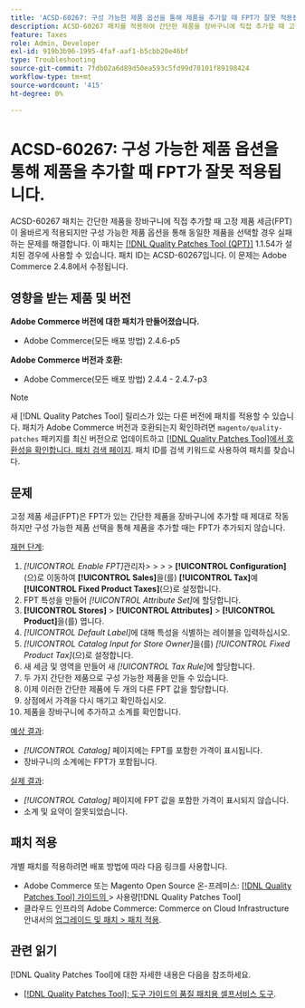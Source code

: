 ```yaml
---
title: 'ACSD-60267: 구성 가능한 제품 옵션을 통해 제품을 추가할 때 FPT가 잘못 적용됩니다.'
description: ACSD-60267 패치를 적용하여 간단한 제품을 장바구니에 직접 추가할 때 고정 제품 세금(FPT)이 올바르게 적용되지만 구성 가능한 제품 옵션을 통해 동일한 제품을 선택할 경우 실패하는 Adobe Commerce 문제를 수정합니다.
feature: Taxes
role: Admin, Developer
exl-id: 919b3b96-1995-4faf-aaf1-b5cbb20e46bf
type: Troubleshooting
source-git-commit: 7fdb02a6d89d50ea593c5fd99d78101f89198424
workflow-type: tm+mt
source-wordcount: '415'
ht-degree: 0%

---
```


# ACSD-60267: 구성 가능한 제품 옵션을 통해 제품을 추가할 때 FPT가 잘못 적용됩니다.

ACSD-60267 패치는 간단한 제품을 장바구니에 직접 추가할 때 고정 제품 세금(FPT)이 올바르게 적용되지만 구성 가능한 제품 옵션을 통해 동일한 제품을 선택할 경우 실패하는 문제를 해결합니다. 이 패치는 [[!DNL Quality Patches Tool (QPT)]](https://experienceleague.adobe.com/docs/commerce-operations/tools/quality-patches-tool/usage.html?lang=ko) 1.1.54가 설치된 경우에 사용할 수 있습니다. 패치 ID는 ACSD-60267입니다. 이 문제는 Adobe Commerce 2.4.8에서 수정됩니다.

## 영향을 받는 제품 및 버전

**Adobe Commerce 버전에 대한 패치가 만들어졌습니다.**

* Adobe Commerce(모든 배포 방법) 2.4.6-p5

**Adobe Commerce 버전과 호환:**

* Adobe Commerce(모든 배포 방법) 2.4.4 - 2.4.7-p3

>[!NOTE]
>
>새 [!DNL Quality Patches Tool] 릴리스가 있는 다른 버전에 패치를 적용할 수 있습니다. 패치가 Adobe Commerce 버전과 호환되는지 확인하려면 `magento/quality-patches` 패키지를 최신 버전으로 업데이트하고 [[!DNL Quality Patches Tool]에서 호환성을 확인합니다. 패치 검색 페이지](https://experienceleague.adobe.com/tools/commerce-quality-patches/index.html?lang=ko). 패치 ID를 검색 키워드로 사용하여 패치를 찾습니다.

## 문제

고정 제품 세금(FPT)은 FPT가 있는 간단한 제품을 장바구니에 추가할 때 제대로 작동하지만 구성 가능한 제품 선택을 통해 제품을 추가할 때는 FPT가 추가되지 않습니다.

<u>재현 단계</u>:

1. *[!UICONTROL Enable FPT]*&#x200B;관리자&#x200B;*>* > *>* > **[!UICONTROL Configuration]**(으)로 이동하여 **[!UICONTROL Sales]**&#x200B;을(를) **[!UICONTROL Tax]**&#x200B;예&#x200B;**[!UICONTROL Fixed Product Taxes]**(으)로 설정합니다.
1. FPT 특성을 만들어 *[!UICONTROL Attribute Set]*&#x200B;에 할당합니다.
1. **[!UICONTROL Stores]** > **[!UICONTROL Attributes]** > **[!UICONTROL Product]**&#x200B;을(를) 엽니다.
1. *[!UICONTROL Default Label]*&#x200B;에 대해 특성을 식별하는 레이블을 입력하십시오.
1. *[!UICONTROL Catalog Input for Store Owner]*&#x200B;을(를) *[!UICONTROL Fixed Product Tax]*(으)로 설정합니다.
1. 새 세금 및 영역을 만들어 새 *[!UICONTROL Tax Rule]*&#x200B;에 할당합니다.
1. 두 가지 간단한 제품으로 구성 가능한 제품을 만들 수 있습니다.
1. 이제 이러한 간단한 제품에 두 개의 다른 FPT 값을 할당합니다.
1. 상점에서 가격을 다시 매기고 확인하십시오.
1. 제품을 장바구니에 추가하고 소계를 확인합니다.

<u>예상 결과</u>:

* *[!UICONTROL Catalog]* 페이지에는 FPT를 포함한 가격이 표시됩니다.
* 장바구니의 소계에는 FPT가 포함됩니다.

<u>실제 결과</u>:

* *[!UICONTROL Catalog]* 페이지에 FPT 값을 포함한 가격이 표시되지 않습니다.
* 소계 및 요약이 잘못되었습니다.

## 패치 적용

개별 패치를 적용하려면 배포 방법에 따라 다음 링크를 사용합니다.

* Adobe Commerce 또는 Magento Open Source 온-프레미스: [[!DNL Quality Patches Tool]  가이드의 &#x200B;](/help/tools/quality-patches-tool/usage.md)> 사용량[!DNL Quality Patches Tool]
* 클라우드 인프라의 Adobe Commerce: Commerce on Cloud Infrastructure 안내서의 [업그레이드 및 패치 > 패치 적용](https://experienceleague.adobe.com/docs/commerce-cloud-service/user-guide/develop/upgrade/apply-patches.html?lang=ko).

## 관련 읽기

[!DNL Quality Patches Tool]에 대한 자세한 내용은 다음을 참조하세요.

* [[!DNL Quality Patches Tool]: 도구 가이드의 품질 패치용 셀프서비스 도구](/help/tools/quality-patches-tool/quality-patches-tool-to-self-serve-quality-patches.md).
